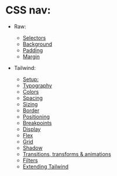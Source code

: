 # CSS nav:

- Raw:
  - [Selectors](Raw/Selectors.md)
  - [Background](Raw/Background.md)
  - [Padding](Raw/Padding.md)
  - [Margin](Raw/Margin.md)

- Tailwind:
  - [Setup:](TailwindCss/setup.md)
  - [Typography](TailwindCss/Typography.md)
  - [Colors](TailwindCss/Color.md)
  - [Spacing](TailwindCss/Spacing.md)
  - [Sizing](TailwindCss/Sizing.md)
  - [Border](TailwindCss/Border.md)
  - [Positioning](TailwindCss/Positioning.md)
  - [Breakpoints](TailwindCss/BreakPoints.md)
  - [Display](TailwindCss/Display.md)
  - [Flex](TailwindCss/Flex.md)
  - [Grid](TailwindCss/Grid.md)
  - [Shadow](TailwindCss/Shadow.md)
  - [Transitions, transforms & animations](TailwindCss/TransitionAnimations&Transform.md)
  - [Filters](TailwindCss/Filters.md)
  - [Extending Tailwind](TailwindCss/ExtendingTailwind.md)
